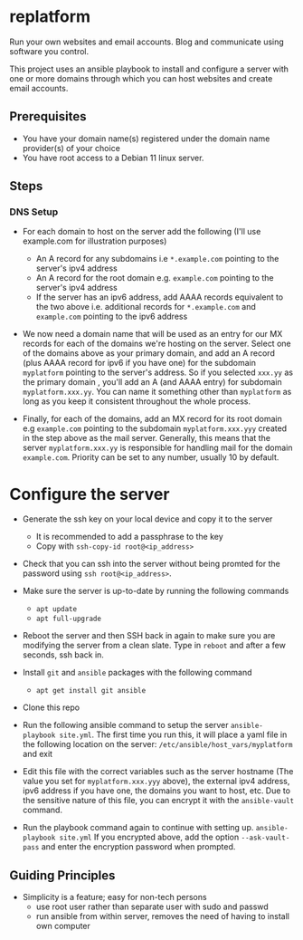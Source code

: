 # replatform

Run your own websites and email accounts. Blog and communicate using
software you control.

This project uses an ansible playbook to install and configure a server
with one or more domains through which you can host websites and
create email accounts.

## Prerequisites

- You have your domain name(s) registered under the domain name
  provider(s) of your choice
- You have root access to a Debian 11 linux server.

## Steps

### DNS Setup
- For each domain to host on the server add the following (I'll use
  example.com for illustration purposes)
  - An A record for any subdomains i.e `*.example.com` pointing
    to the server's ipv4 address
  - An A record for the root domain e.g. `example.com` pointing to the
    server's ipv4 address
  - If the server has an ipv6 address, add AAAA records equivalent to
    the two above i.e. additional records for `*.example.com` and
    `example.com` pointing to the ipv6 address

- We now need a domain name that will be used as an entry for our MX
  records for each of the domains we're hosting on the server.  Select
  one of the domains above as your primary domain, and add an A record
  (plus AAAA record for ipv6 if you have one) for the subdomain
  `myplatform` pointing to the server's address. So if you selected
  `xxx.yy` as the primary domain , you'll add an A (and AAAA entry)
  for subdomain `myplatform.xxx.yy`. You can name it something other
  than `myplatform` as long as you keep it consistent throughout the
  whole process.
  
- Finally, for each of the domains, add an MX record for its root
  domain e.g `example.com` pointing to the subdomain
  `myplatform.xxx.yyy` created in the step above as the mail server.
  Generally, this means that the server `myplatform.xxx.yy` is
  responsible for handling mail for the domain `example.com`.
  Priority can be set to any number, usually 10 by default.

# Configure the server

- Generate the ssh key on your local device and copy it to the server
  - It is recommended to add a passphrase to the key
  - Copy with `ssh-copy-id root@<ip_address>`

- Check that you can ssh into the server without being promted for the
  password using `ssh root@<ip_address>`.

- Make sure the server is up-to-date by running the following commands
  - `apt update`
  - `apt full-upgrade`

- Reboot the server and then SSH back in again to make sure you are
  modifying the server from a clean slate. Type in `reboot` and after
  a few seconds, ssh back in.

- Install `git` and `ansible` packages with the following command
  - `apt get install git ansible`

- Clone this repo

- Run the following ansible command to setup the server
  `ansible-playbook site.yml`. The first time you run this, it will
  place a yaml file in the following location on the server: `/etc/ansible/host_vars/myplatform`
  and exit

- Edit this file with the correct variables such as the server hostname
  (The value you set for `myplatform.xxx.yyy` above), the external ipv4 address,
  ipv6 address if you have one, the domains you want to host, etc.
  Due to the sensitive nature of this file, you can encrypt it with
  the `ansible-vault` command.

- Run the playbook command again to continue with setting up.
  `ansible-playbook site.yml` If you encrypted above, add the option
  `--ask-vault-pass` and enter the encryption password when prompted.

## Guiding Principles
- Simplicity is a feature; easy for non-tech persons
  - use root user rather than separate user with sudo and passwd
  - run ansible from within server, removes the need of having to
    install own computer
